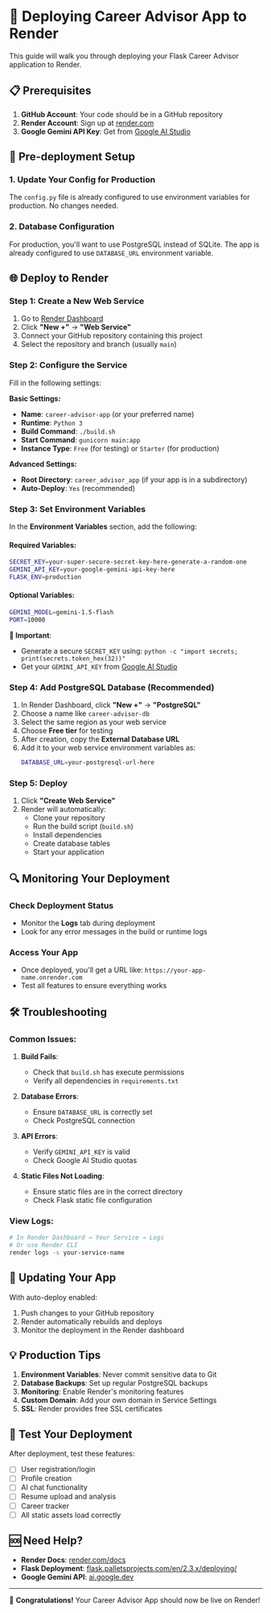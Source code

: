 # 🚀 Deploying Career Advisor App to Render

This guide will walk you through deploying your Flask Career Advisor application to Render.

## 📋 Prerequisites

1. **GitHub Account**: Your code should be in a GitHub repository
2. **Render Account**: Sign up at [render.com](https://render.com)
3. **Google Gemini API Key**: Get from [Google AI Studio](https://makersuite.google.com/app/apikey)

## 🔧 Pre-deployment Setup

### 1. Update Your Config for Production

The `config.py` file is already configured to use environment variables for production. No changes needed.

### 2. Database Configuration

For production, you'll want to use PostgreSQL instead of SQLite. The app is already configured to use `DATABASE_URL` environment variable.

## 🌐 Deploy to Render

### Step 1: Create a New Web Service

1. Go to [Render Dashboard](https://dashboard.render.com)
2. Click **"New +"** → **"Web Service"**
3. Connect your GitHub repository containing this project
4. Select the repository and branch (usually `main`)

### Step 2: Configure the Service

Fill in the following settings:

**Basic Settings:**
- **Name**: `career-advisor-app` (or your preferred name)
- **Runtime**: `Python 3`
- **Build Command**: `./build.sh`
- **Start Command**: `gunicorn main:app`
- **Instance Type**: `Free` (for testing) or `Starter` (for production)

**Advanced Settings:**
- **Root Directory**: `career_advisor_app` (if your app is in a subdirectory)
- **Auto-Deploy**: `Yes` (recommended)

### Step 3: Set Environment Variables

In the **Environment Variables** section, add the following:

#### Required Variables:
```bash
SECRET_KEY=your-super-secure-secret-key-here-generate-a-random-one
GEMINI_API_KEY=your-google-gemini-api-key-here
FLASK_ENV=production
```

#### Optional Variables:
```bash
GEMINI_MODEL=gemini-1.5-flash
PORT=10000
```

**🔐 Important**: 
- Generate a secure `SECRET_KEY` using: `python -c "import secrets; print(secrets.token_hex(32))"`
- Get your `GEMINI_API_KEY` from [Google AI Studio](https://makersuite.google.com/app/apikey)

### Step 4: Add PostgreSQL Database (Recommended)

1. In Render Dashboard, click **"New +"** → **"PostgreSQL"**
2. Choose a name like `career-advisor-db`
3. Select the same region as your web service
4. Choose **Free tier** for testing
5. After creation, copy the **External Database URL**
6. Add it to your web service environment variables as:
   ```bash
   DATABASE_URL=your-postgresql-url-here
   ```

### Step 5: Deploy

1. Click **"Create Web Service"**
2. Render will automatically:
   - Clone your repository
   - Run the build script (`build.sh`)
   - Install dependencies
   - Create database tables
   - Start your application

## 🔍 Monitoring Your Deployment

### Check Deployment Status
- Monitor the **Logs** tab during deployment
- Look for any error messages in the build or runtime logs

### Access Your App
- Once deployed, you'll get a URL like: `https://your-app-name.onrender.com`
- Test all features to ensure everything works

## 🛠️ Troubleshooting

### Common Issues:

1. **Build Fails**:
   - Check that `build.sh` has execute permissions
   - Verify all dependencies in `requirements.txt`

2. **Database Errors**:
   - Ensure `DATABASE_URL` is correctly set
   - Check PostgreSQL connection

3. **API Errors**:
   - Verify `GEMINI_API_KEY` is valid
   - Check Google AI Studio quotas

4. **Static Files Not Loading**:
   - Ensure static files are in the correct directory
   - Check Flask static file configuration

### View Logs:
```bash
# In Render Dashboard → Your Service → Logs
# Or use Render CLI
render logs -s your-service-name
```

## 🔄 Updating Your App

With auto-deploy enabled:
1. Push changes to your GitHub repository
2. Render automatically rebuilds and deploys
3. Monitor the deployment in the Render dashboard

## 💡 Production Tips

1. **Environment Variables**: Never commit sensitive data to Git
2. **Database Backups**: Set up regular PostgreSQL backups
3. **Monitoring**: Enable Render's monitoring features
4. **Custom Domain**: Add your own domain in Service Settings
5. **SSL**: Render provides free SSL certificates

## 📱 Test Your Deployment

After deployment, test these features:
- [ ] User registration/login
- [ ] Profile creation
- [ ] AI chat functionality
- [ ] Resume upload and analysis
- [ ] Career tracker
- [ ] All static assets load correctly

## 🆘 Need Help?

- **Render Docs**: [render.com/docs](https://render.com/docs)
- **Flask Deployment**: [flask.palletsprojects.com/en/2.3.x/deploying/](https://flask.palletsprojects.com/en/2.3.x/deploying/)
- **Google Gemini API**: [ai.google.dev](https://ai.google.dev)

---

🎉 **Congratulations!** Your Career Advisor App should now be live on Render!